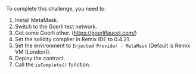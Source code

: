 To complete this challenge, you need to:

1. Install MetaMask.
2. Switch to the Goerli test network.
3. Get some Goerli ether. (https://goerlifaucet.com/)
4. Set the solidity compiler in Remix IDE to 0.4.21.
5. Set the environment to `Injected Provider - MetaMask` (Default is Remix VM (London)).
6. Deploy the contract.
7. Call the `isComplete()` function.
